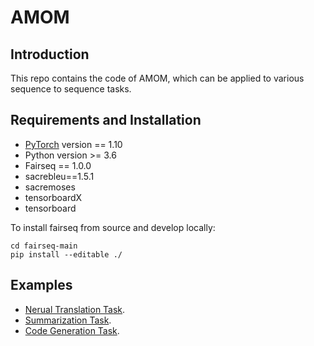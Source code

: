 # AMOM

## Introduction

This repo contains the code of AMOM, which can be applied to various sequence to sequence tasks.

## Requirements and Installation
* [PyTorch](http://pytorch.org/) version == 1.10
* Python version >= 3.6
* Fairseq == 1.0.0
* sacrebleu==1.5.1
* sacremoses
* tensorboardX
* tensorboard

To install fairseq from source and develop locally:
```
cd fairseq-main
pip install --editable ./
```

## Examples

* [Nerual Translation Task](fairseq-main/examples/amom/translation/README.md).
* [Summarization Task](fairseq-main/examples/amom/summarization/README.md).
* [Code Generation Task](fairseq-main/examples/amom/code_generation/README.md).
